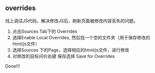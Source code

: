 ## overrides

线上调试JS代码，解决修改JS后，刷新页面被修改内容丢失的问题。

1. 点击Sources Tab下的 Overrides
2. 选择Enable Local Overrides, 然后找一个空的文件夹（用于保存修改的html/js文件）
3. 选择Sources 下的Page，选择相应的html/js文件，进行修改
4. 对修改的目标问价右键 保存选择 Save for Overrides

Done!!!